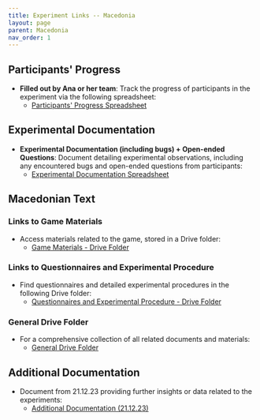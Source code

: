 ```yaml
---
title: Experiment Links -- Macedonia
layout: page
parent: Macedonia
nav_order: 1
---
```


## Participants' Progress

- **Filled out by Ana or her team**: Track the progress of participants in the experiment via the following spreadsheet:
  - [Participants' Progress Spreadsheet](https://docs.google.com/spreadsheets/d/1sIxZzb53t3Sj30EX-rvvZ6l8veeHu8zHIcDvBXgQRLc/edit#gid=1150380161)

## Experimental Documentation

- **Experimental Documentation (including bugs) + Open-ended Questions**: Document detailing experimental observations, including any encountered bugs and open-ended questions from participants:
  - [Experimental Documentation Spreadsheet](https://docs.google.com/spreadsheets/d/1IfkB_eWASidpyYhGpq2wFV1hHkWF-D0G3IJBy-bae64/edit#gid=0)

## Macedonian Text

### Links to Game Materials

- Access materials related to the game, stored in a Drive folder:
  - [Game Materials - Drive Folder](https://docs.google.com/document/d/1t-ayqpuu_9f1wTz9Py-sDLOwb02qqHDN2_XamU5ioWg/edit)

### Links to Questionnaires and Experimental Procedure

- Find questionnaires and detailed experimental procedures in the following Drive folder:
  - [Questionnaires and Experimental Procedure - Drive Folder](https://docs.google.com/document/d/1M5JSLs8AuxA-7Gg47f0u6FDarbiMep9eS7J_ANRmQ8k/edit)

### General Drive Folder

- For a comprehensive collection of all related documents and materials:
  - [General Drive Folder](https://drive.google.com/drive/folders/107eP4xX6AUjC0goJ7hH3Ez2BzrDjFX4s?usp=drive_link)

## Additional Documentation

- Document from 21.12.23 providing further insights or data related to the experiments:
  - [Additional Documentation (21.12.23)](https://docs.google.com/document/d/1LtpefFlO-iOhzDGzt9ewjy4EajFPk89n_R62g9JyWuY/edit)
